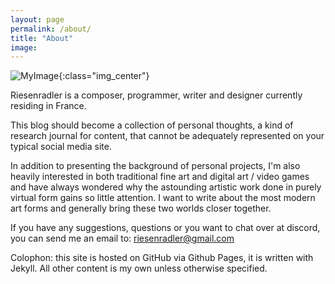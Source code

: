 ```yaml
---
layout: page
permalink: /about/
title: "About"
image:
---
```


![MyImage]({{site.url}}/assets/images/autoportrait.png){:class="img_center"}

Riesenradler is a composer, programmer, writer and designer currently residing in France.

This blog should become a collection of personal thoughts, a kind of research journal for content, that cannot be adequately represented on your typical social media site.

In addition to presenting the background of personal projects, I'm also heavily interested in both traditional fine art and digital art / video games and have always wondered
why the astounding artistic work done in purely virtual form gains so little attention. I want to write about the most modern art forms and generally bring these two worlds closer together.

If you have any suggestions, questions or you want to chat over at discord, you can send me an email to: <riesenradler@gmail.com>


Colophon: this site is hosted on GitHub via Github Pages, it is written with Jekyll. All other content is my own unless otherwise specified.


